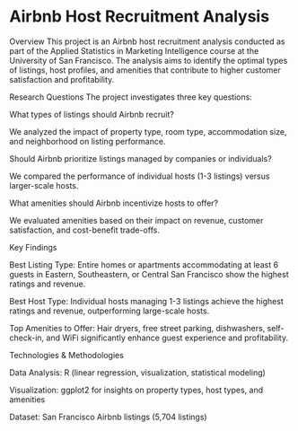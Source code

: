 # Airbnb Host Recruitment Analysis

Overview
This project is an Airbnb host recruitment analysis conducted as part of the Applied Statistics in Marketing Intelligence course at the University of San Francisco. The analysis aims to identify the optimal types of listings, host profiles, and amenities that contribute to higher customer satisfaction and profitability.

Research Questions
The project investigates three key questions:

What types of listings should Airbnb recruit?

We analyzed the impact of property type, room type, accommodation size, and neighborhood on listing performance.

Should Airbnb prioritize listings managed by companies or individuals?

We compared the performance of individual hosts (1-3 listings) versus larger-scale hosts.

What amenities should Airbnb incentivize hosts to offer?

We evaluated amenities based on their impact on revenue, customer satisfaction, and cost-benefit trade-offs.

Key Findings

Best Listing Type: Entire homes or apartments accommodating at least 6 guests in Eastern, Southeastern, or Central San Francisco show the highest ratings and revenue.

Best Host Type: Individual hosts managing 1-3 listings achieve the highest ratings and revenue, outperforming large-scale hosts.

Top Amenities to Offer: Hair dryers, free street parking, dishwashers, self-check-in, and WiFi significantly enhance guest experience and profitability.

Technologies & Methodologies

Data Analysis: R (linear regression, visualization, statistical modeling)

Visualization: ggplot2 for insights on property types, host types, and amenities



Dataset: San Francisco Airbnb listings (5,704 listings)

